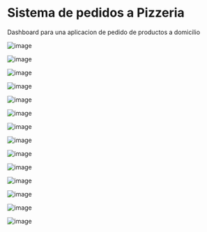 Sistema de pedidos a Pizzeria
=============================

Dashboard para una aplicacion de pedido de productos a domicilio

![image](sh0.png)

![image](sh1.png)

![image](sh2.png)

![image](sh3.png)

![image](sh4.png)

![image](sh5.png)

![image](sh6.png)

![image](sh7.png)

![image](sh8.png)

![image](sh9.png)

![image](sh10.png)

![image](sh11.png)

![image](sh12.png)

![image](sh13.png)